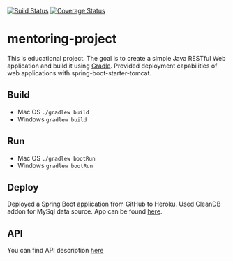 [![Build Status](https://travis-ci.org/ivanovaolya/mentoring-project.svg?branch=master)](https://travis-ci.org/ivanovaolya/mentoring-project)
[![Coverage Status](https://coveralls.io/repos/github/ivanovaolya/mentoring-project/badge.svg)](https://coveralls.io/github/ivanovaolya/mentoring-project)
# mentoring-project
This is educational project.
The goal is to create a simple Java RESTful Web application and build it using [Gradle](https://gradle.org/).
Provided deployment capabilities of web applications with spring-boot-starter-tomcat.
## Build
* Mac OS ```./gradlew build```
* Windows ```gradlew build ```
## Run
* Mac OS ```./gradlew bootRun```
* Windows ```gradlew bootRun ```
## Deploy
Deployed a Spring Boot application from GitHub to Heroku.
Used CleanDB addon for MySql data source.
App can be found [here](https://mentoring-project-deployment.herokuapp.com/).
## API
You can find API description [here](https://docs.google.com/document/d/1dKUM0iGB4FFoUVxq_iyX7xAUwxa3ZV9clEnSQX88zaw/edit?usp=sharing)
